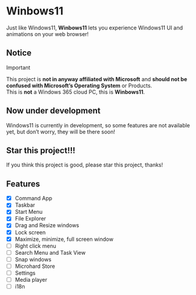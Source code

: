 # Winbows11

Just like Windows11, **Winbows11** lets you experience Windows11 UI and animations on your web browser!

## Notice

> [!IMPORTANT]
> This project is **not in anyway affiliated with Microsoft** and **should not be confused with Microsoft’s Operating System** or Products. <br>
> This is **not** a Windows 365 cloud PC, this is **Winbows11**.

## Now under development

Windows11 is currently in development, so some features are not available yet, but don’t worry, they will be there soon!

## Star this project!!!

If you think this project is good, please star this project, thanks!

## Features

- [x] Command App
- [x] Taskbar
- [x] Start Menu
- [x] File Explorer
- [x] Drag and Resize windows
- [x] Lock screen
- [x] Maximize, minimize, full screen window
- [ ] Right click menu
- [ ] Search Menu and Task View
- [ ] Snap windows
- [ ] Microhard Store
- [ ] Settings
- [ ] Media player
- [ ] i18n
